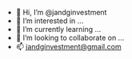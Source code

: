 - 👋 Hi, I’m @jandginvestment
- 👀 I’m interested in ...
- 🌱 I’m currently learning ...
- 💞️ I’m looking to collaborate on ...
- 📫 jandginvestment@gmail.com

<!---
jandginvestment/jandginvestment is a ✨ special ✨ repository because its `README.md` (this file) appears on your GitHub profile.
You can click the Preview link to take a look at your changes.
--->
